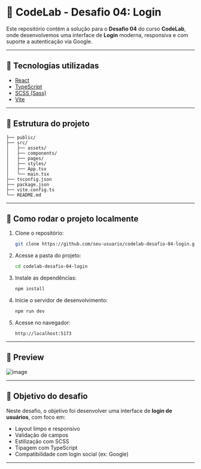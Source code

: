 # 🔐 CodeLab - Desafio 04: Login

Este repositório contém a solução para o **Desafio 04** do curso **CodeLab**, onde desenvolvemos uma interface de **Login** moderna, responsiva e com suporte a autenticação via Google.

---

## 🧪 Tecnologias utilizadas

- [React](https://reactjs.org/)
- [TypeScript](https://www.typescriptlang.org/)
- [SCSS (Sass)](https://sass-lang.com/)
- [Vite](https://vitejs.dev/)

---

## 📂 Estrutura do projeto

```
├── public/
├── src/
│   ├── assets/
│   ├── components/
│   ├── pages/
│   ├── styles/
│   ├── App.tsx
│   └── main.tsx
├── tsconfig.json
├── package.json
├── vite.config.ts
└── README.md
```

---

## 🚀 Como rodar o projeto localmente

1. Clone o repositório:
   ```bash
   git clone https://github.com/seu-usuario/codelab-desafio-04-login.git
   ```

2. Acesse a pasta do projeto:
   ```bash
   cd codelab-desafio-04-login
   ```

3. Instale as dependências:
   ```bash
   npm install
   ```

4. Inicie o servidor de desenvolvimento:
   ```bash
   npm run dev
   ```

5. Acesse no navegador:
   ```
   http://localhost:5173
   ```

---

## 📸 Preview

![image](https://github.com/user-attachments/assets/4eed771b-4ef6-484a-81cb-a624695431b2)

---

## 🎯 Objetivo do desafio

Neste desafio, o objetivo foi desenvolver uma interface de **login de usuários**, com foco em:

- Layout limpo e responsivo
- Validação de campos
- Estilização com SCSS
- Tipagem com TypeScript
- Compatibilidade com login social (ex: Google)

---
